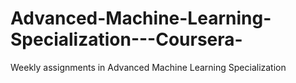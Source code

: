 # Advanced-Machine-Learning-Specialization---Coursera-
Weekly assignments in Advanced Machine Learning Specialization 
